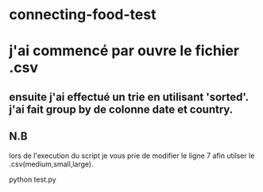 # connecting-food-test

# j'ai commencé par ouvre le fichier .csv 
ensuite j'ai effectué un trie en utilisant 'sorted'. 
j'ai fait group by de colonne date et country.
---
N.B
---
lors de l'execution du script je vous prie de modifier le ligne 7 afin utilser le .csv(medium,small,large).

python test.py

